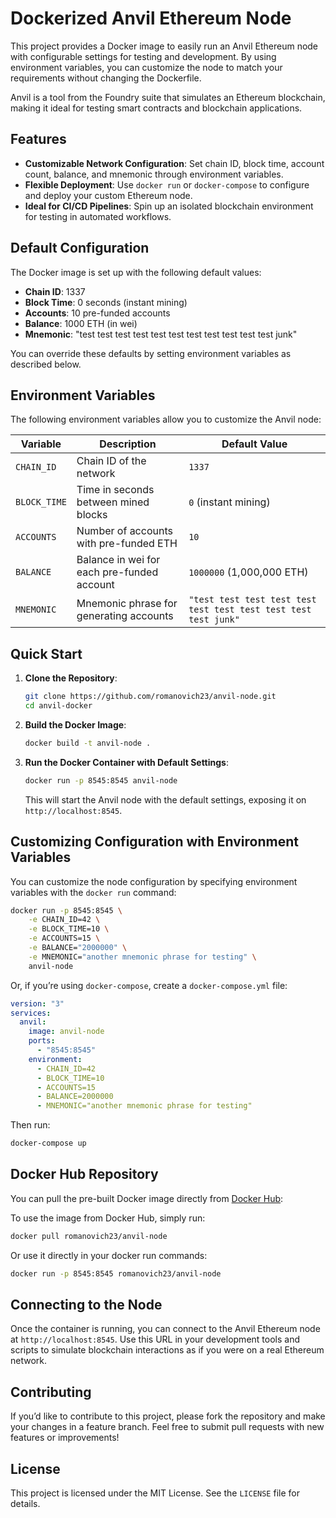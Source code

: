 # Dockerized Anvil Ethereum Node

This project provides a Docker image to easily run an Anvil Ethereum node with configurable settings for testing and development. By using environment variables, you can customize the node to match your requirements without changing the Dockerfile.

Anvil is a tool from the Foundry suite that simulates an Ethereum blockchain, making it ideal for testing smart contracts and blockchain applications.

## Features

- **Customizable Network Configuration**: Set chain ID, block time, account count, balance, and mnemonic through environment variables.
- **Flexible Deployment**: Use `docker run` or `docker-compose` to configure and deploy your custom Ethereum node.
- **Ideal for CI/CD Pipelines**: Spin up an isolated blockchain environment for testing in automated workflows.

## Default Configuration

The Docker image is set up with the following default values:

- **Chain ID**: 1337
- **Block Time**: 0 seconds (instant mining)
- **Accounts**: 10 pre-funded accounts
- **Balance**: 1000 ETH (in wei)
- **Mnemonic**: "test test test test test test test test test test test junk"

You can override these defaults by setting environment variables as described below.

## Environment Variables

The following environment variables allow you to customize the Anvil node:

| Variable     | Description                                | Default Value                                                   |
| ------------ | ------------------------------------------ | --------------------------------------------------------------- |
| `CHAIN_ID`   | Chain ID of the network                    | `1337`                                                          |
| `BLOCK_TIME` | Time in seconds between mined blocks       | `0` (instant mining)                                            |
| `ACCOUNTS`   | Number of accounts with pre-funded ETH     | `10`                                                            |
| `BALANCE`    | Balance in wei for each pre-funded account | `1000000` (1,000,000 ETH)                                       |
| `MNEMONIC`   | Mnemonic phrase for generating accounts    | `"test test test test test test test test test test test junk"` |

## Quick Start

1. **Clone the Repository**:

   ```bash
   git clone https://github.com/romanovich23/anvil-node.git
   cd anvil-docker
   ```

2. **Build the Docker Image**:

   ```bash
   docker build -t anvil-node .
   ```

3. **Run the Docker Container with Default Settings**:

   ```bash
   docker run -p 8545:8545 anvil-node
   ```

   This will start the Anvil node with the default settings, exposing it on `http://localhost:8545`.

## Customizing Configuration with Environment Variables

You can customize the node configuration by specifying environment variables with the `docker run` command:

```bash
docker run -p 8545:8545 \
    -e CHAIN_ID=42 \
    -e BLOCK_TIME=10 \
    -e ACCOUNTS=15 \
    -e BALANCE="2000000" \
    -e MNEMONIC="another mnemonic phrase for testing" \
    anvil-node
```

Or, if you’re using `docker-compose`, create a `docker-compose.yml` file:

```yaml
version: "3"
services:
  anvil:
    image: anvil-node
    ports:
      - "8545:8545"
    environment:
      - CHAIN_ID=42
      - BLOCK_TIME=10
      - ACCOUNTS=15
      - BALANCE=2000000
      - MNEMONIC="another mnemonic phrase for testing"
```

Then run:

```bash
docker-compose up
```

## Docker Hub Repository

You can pull the pre-built Docker image directly from [Docker Hub](https://hub.docker.com/repository/docker/romanovich23/anvil-node):

To use the image from Docker Hub, simply run:

```bash
docker pull romanovich23/anvil-node
```

Or use it directly in your docker run commands:

```bash
docker run -p 8545:8545 romanovich23/anvil-node
```

## Connecting to the Node

Once the container is running, you can connect to the Anvil Ethereum node at `http://localhost:8545`. Use this URL in your development tools and scripts to simulate blockchain interactions as if you were on a real Ethereum network.

## Contributing

If you’d like to contribute to this project, please fork the repository and make your changes in a feature branch. Feel free to submit pull requests with new features or improvements!

## License

This project is licensed under the MIT License. See the `LICENSE` file for details.

